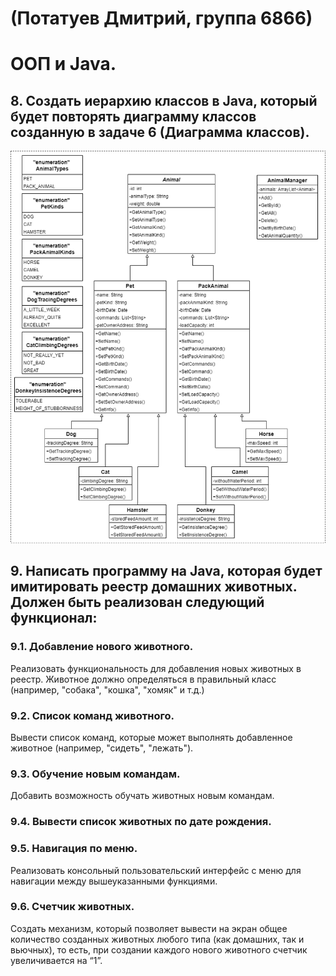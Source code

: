 # (Потатуев Дмитрий, группа 6866)
# ООП и Java.

## 8. Создать иерархию классов в Java, который будет повторять диаграмму классов созданную в задаче 6 (Диаграмма классов).

![class-diagram](ClassDiagram/app_class_diagram.png)

## 9. Написать программу на Java, которая будет имитировать реестр домашних животных. Должен быть реализован следующий функционал:

### 9.1. Добавление нового животного.
Реализовать функциональность для добавления новых животных в реестр. Животное должно определяться в правильный класс (например, "собака", "кошка", "хомяк" и т.д.)

### 9.2. Список команд животного.
Вывести список команд, которые может выполнять добавленное животное (например, "сидеть", "лежать").

### 9.3. Обучение новым командам.
Добавить возможность обучать животных новым командам.

### 9.4. Вывести список животных по дате рождения.

### 9.5. Навигация по меню.
Реализовать консольный пользовательский интерфейс с меню для навигации между вышеуказанными функциями.

### 9.6. Счетчик животных.
Создать механизм, который позволяет вывести на экран общее количество созданных животных любого типа (как домашних, так и вьючных), то есть, при создании каждого нового животного счетчик увеличивается на “1”.